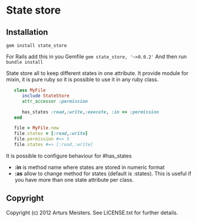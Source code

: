 # State store

## Installation

`gem install state_store`

For Rails add this in you Gemfile
`gem state_store, '~>0.0.2'`
And then run
`bundle install`

State store all to keep different states in one attribute.
It provide module for mixin, it is pure ruby so it is possible to use it in any ruby class.
 
```ruby
   class MyFile
      include StateStore
      attr_accessor :permission

      has_states :read,:write,:execute, :in => :permission
   end

   file = MyFile.new
   file.states = [:read,:write]
   file.permission #=> 5
   file.states #=> [:read,:write]
```

It is possible to configure behaviour for #has_states

* **:in** is method name where states are stored in numeric format
* **:as** allow to change method for states (default is :states). This is useful if you have more than one state attribute per class.


## Copyright

Copyright (c) 2012 Arturs Meisters. See LICENSE.txt for
further details.

